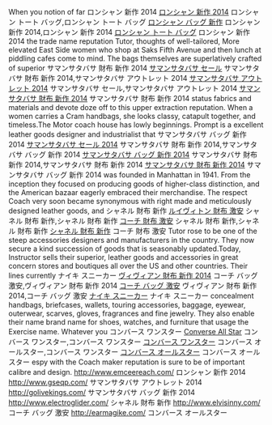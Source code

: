 When you notion of far ロンシャン 新作 2014 <a href=http://www.emceereach.com/>ロンシャン 新作 2014</a> ロンシャン トート バッグ,ロンシャン トート バッグ <a href=http://www.emceereach.com/>ロンシャン バッグ 新作</a> ロンシャン 新作 2014,ロンシャン 新作 2014 <a href=http://www.emceereach.com/>ロンシャン トート バッグ</a> ロンシャン 新作 2014 the trade name reputation Tutor, thoughts of well-tailored, More elevated East Side women who shop at Saks Fifth Avenue and then lunch at piddling cafes come to mind. The bags themselves are superlatively crafted of superior サマンサタバサ 財布 新作 2014 <a href=http://www.gseqp.com/>サマンサタバサ セール</a> サマンサタバサ 財布 新作 2014,サマンサタバサ アウトレット 2014 <a href=http://www.gseqp.com/>サマンサタバサ アウトレット 2014</a> サマンサタバサ セール,サマンサタバサ アウトレット 2014 <a href=http://www.gseqp.com/>サマンサタバサ 財布 新作 2014</a> サマンサタバサ 財布 新作 2014 status fabrics and materials and devote doze off to this upper extraction reputation. When a women carries a Cram handbags, she looks classy, catapult together, and timeless.The Motor coach house has lowly beginnings. Prompt is a excellent leather goods designer and industrialist that サマンサタバサ バッグ 新作 2014 <a href=http://golivekings.com/>サマンサタバサ セール 2014</a> サマンサタバサ 財布 新作 2014,サマンサタバサ バッグ 新作 2014 <a href=http://golivekings.com/>サマンサタバサ バッグ 新作 2014</a> サマンサタバサ 財布 新作 2014,サマンサタバサ 財布 新作 2014 <a href=http://golivekings.com/>サマンサタバサ 財布 新作 2014</a> サマンサタバサ バッグ 新作 2014 was founded in Manhattan in 1941. From the inception they focused on producing goods of higher-class distinction, and the American bazaar eagerly embraced their merchandise. The respect Coach very soon became synonymous with right made and meticulously designed leather goods, and シャネル 財布 新作 <a href=http://www.electroglider.com/>ルイヴィトン 財布 激安</a> シャネル 財布 新作,シャネル 財布 新作 <a href=http://www.electroglider.com/>コーチ 財布 激安</a> シャネル 財布 新作,シャネル 財布 新作 <a href=http://www.electroglider.com/>シャネル 財布 新作</a> コーチ 財布 激安 Tutor rose to be one of the steep accessories designers and manufacturers in the country. They now secure a kind succession of goods that is seasonably updated.Today, Instructor sells their superior, leather goods and accessories in great concern stores and boutiques all over the US and other countries. Their lines currently ナイキ スニーカー <a href=http://www.elvisinny.com/>ヴィヴィアン 財布 新作 2014</a> コーチ バッグ 激安,ヴィヴィアン 財布 新作 2014 <a href=http://www.elvisinny.com/>コーチ バッグ 激安</a> ヴィヴィアン 財布 新作 2014,コーチ バッグ 激安 <a href=http://www.elvisinny.com/>ナイキ スニーカー</a> ナイキ スニーカー concealment handbags, briefcases, wallets, touring accessories, baggage, eyewear, outerwear, scarves, gloves, fragrances and fine jewelry. They also enable their name brand name for shoes, watches, and furniture that usage the Exercise name. Whatever you コンバース ワンスター <a href=http://earmagike.com/>Converse All Star</a> コンバース ワンスター,コンバース ワンスター <a href=http://earmagike.com/>コンバース ワンスター</a> コンバース オールスター,コンバース ワンスター <a href=http://earmagike.com/>コンバース オールスター</a> コンバース オールスター espy with the Coach maker reputation is sure to be of important calibre and design.
http://www.emceereach.com/ ロンシャン 新作 2014
http://www.gseqp.com/ サマンサタバサ アウトレット 2014
http://golivekings.com/ サマンサタバサ バッグ 新作 2014
http://www.electroglider.com/ シャネル 財布 新作
http://www.elvisinny.com/ コーチ バッグ 激安
http://earmagike.com/ コンバース オールスター
